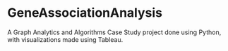 # GeneAssociationAnalysis
A Graph Analytics and Algorithms Case Study project done using Python, with visualizations made using Tableau.
